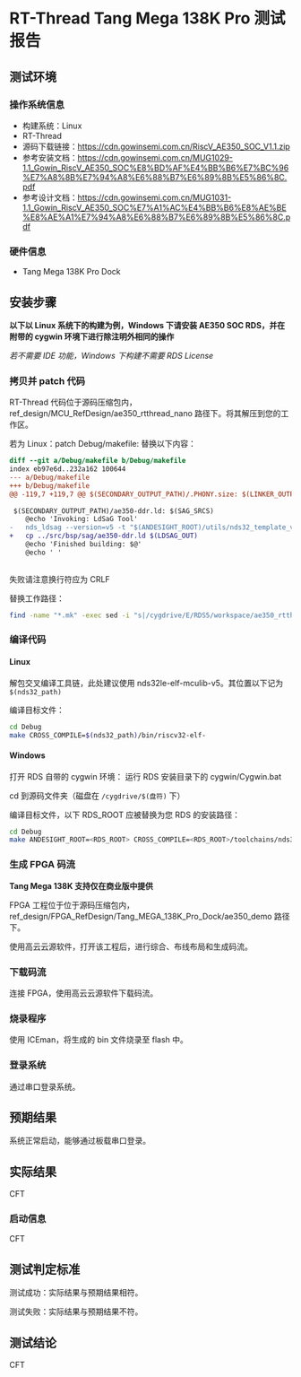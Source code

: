 # RT-Thread Tang Mega 138K Pro 测试报告

## 测试环境

### 操作系统信息

- 构建系统：Linux
- RT-Thread
- 源码下载链接：https://cdn.gowinsemi.com.cn/RiscV_AE350_SOC_V1.1.zip
- 参考安装文档：https://cdn.gowinsemi.com.cn/MUG1029-1.1_Gowin_RiscV_AE350_SOC%E8%BD%AF%E4%BB%B6%E7%BC%96%E7%A8%8B%E7%94%A8%E6%88%B7%E6%89%8B%E5%86%8C.pdf
- 参考设计文档：https://cdn.gowinsemi.com.cn/MUG1031-1.1_Gowin_RiscV_AE350_SOC%E7%A1%AC%E4%BB%B6%E8%AE%BE%E8%AE%A1%E7%94%A8%E6%88%B7%E6%89%8B%E5%86%8C.pdf

### 硬件信息

- Tang Mega 138K Pro Dock

## 安装步骤

**以下以 Linux 系统下的构建为例，Windows 下请安装 AE350 SOC RDS，并在附带的 cygwin 环境下进行除注明外相同的操作**

*若不需要 IDE 功能，Windows 下构建不需要 RDS License*

### 拷贝并 patch 代码

RT-Thread 代码位于源码压缩包内，ref_design/MCU_RefDesign/ae350_rtthread_nano 路径下。将其解压到您的工作区。


若为 Linux：patch Debug/makefile:
替换以下内容：
```diff
diff --git a/Debug/makefile b/Debug/makefile
index eb97e6d..232a162 100644
--- a/Debug/makefile
+++ b/Debug/makefile
@@ -119,7 +119,7 @@ $(SECONDARY_OUTPUT_PATH)/.PHONY.size: $(LINKER_OUTPUTS)
 
 $(SECONDARY_OUTPUT_PATH)/ae350-ddr.ld: $(SAG_SRCS)
 	@echo 'Invoking: LdSaG Tool'
-	nds_ldsag --version=v5 -t "$(ANDESIGHT_ROOT)/utils/nds32_template_v5.txt" "$(SAG_FILE)" -o $(LDSAG_OUT)
+	cp ../src/bsp/sag/ae350-ddr.ld $(LDSAG_OUT)
 	@echo 'Finished building: $@'
 	@echo ' '
 

```
失败请注意换行符应为 CRLF

替换工作路径：
```bash
find -name "*.mk" -exec sed -i "s|/cygdrive/E/RDS5/workspace/ae350_rtthread_nano|$(pwd)|g" {} \;
```

### 编译代码

#### Linux
解包交叉编译工具链，此处建议使用 nds32le-elf-mculib-v5。其位置以下记为 `$(nds32_path)`

编译目标文件：
```bash
cd Debug
make CROSS_COMPILE=$(nds32_path)/bin/riscv32-elf-
```

#### Windows
打开 RDS 自带的 cygwin 环境：
运行 RDS 安装目录下的 cygwin/Cygwin.bat

cd 到源码文件夹（磁盘在 `/cygdrive/$(盘符)` 下）

编译目标文件，以下 RDS_ROOT 应被替换为您 RDS 的安装路径：
```bash
cd Debug
make ANDESIGHT_ROOT=<RDS_ROOT> CROSS_COMPILE=<RDS_ROOT>/toolchains/nds32le-elf-mculib-v5/bin/riscv32-elf-
```

### 生成 FPGA 码流

**Tang Mega 138K 支持仅在商业版中提供**

FPGA 工程位于位于源码压缩包内，ref_design/FPGA_RefDesign/Tang_MEGA_138K_Pro_Dock/ae350_demo 路径下。

使用高云云源软件，打开该工程后，进行综合、布线布局和生成码流。

### 下载码流

连接 FPGA，使用高云云源软件下载码流。

### 烧录程序

使用 ICEman，将生成的 bin 文件烧录至 flash 中。

### 登录系统

通过串口登录系统。

## 预期结果

系统正常启动，能够通过板载串口登录。

## 实际结果

CFT

### 启动信息

CFT

## 测试判定标准

测试成功：实际结果与预期结果相符。

测试失败：实际结果与预期结果不符。

## 测试结论

CFT